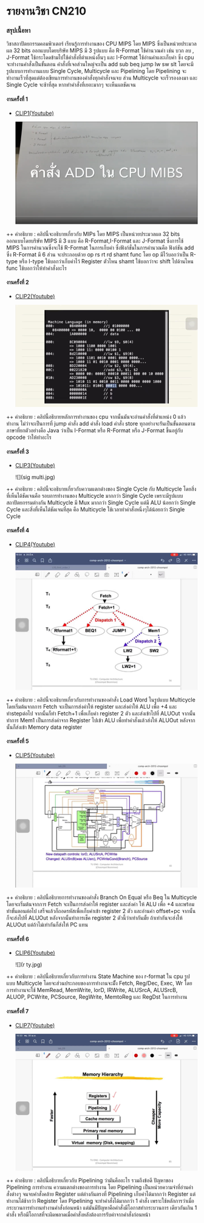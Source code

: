 # รายงานวิชา CN210

### สรุปเนื้อหา
วิชาสถาปัตยกรรมคอมพิวเตอร์ เรียนรู้การทำงานของ CPU MIPS โดย MIPS ซึ่งเป็นหน่วยประมวลผล 32 bits ออกแบบโดยบริษัท MIPS มี 3 รูปแบบ 
คือ R-Format ใช้คำนวณค่า เช่น บวก ลบ , J-Format ใช้กระโดดข้ามไปใช้คำสั่งที่ตำแหน่งอื่นๆ และ I-Format ใช้อ่านค่าและเก็บค่า ซึ่ง cpu จะทำงานคำสั่งเป็นขั้นตอน คำสั่งที่เจอส่วนใหญ่จะเป็น add sub beq jump lw sw slt โดยจะมีรูปแบบการทำงานแบบ Single Cycle, Multicycle และ Pipelining โดย Pipelining จะทำงานเร็วที่สุดแต่ต้องเขียนการทำงานของคำสั่งทุกคำสั่งจนจบ ส่วน Multicycle จะเร็วรองลงมา และ Single Cycle จะช้าที่สุด หากทำคำสั่งที่เยอะมากๆ จะเห็นผลชัดเจน

#### งานครั้งที่ 1
  * [CLIP1(Youtube)](https://www.youtube.com/watch?v=9prW90Cxy1k)
  
    ![](add.PNG) 
    
  ++ คำอธิบาย : คลิปนี้จะอธิบายเกี่ยวกับ MIPs โดย MIPS เป็นหน่วยประมวลผล 32 bits ออกแบบโดยบริษัท MIPS มี 3 แบบ คือ R-Format,I-Format และ
               J-Format ซึ่งการใช้ MIPS ในการคำนวณซึ่งจะใช้ R-Format ในการเก็บค่า ซึ่งฟังก์ชั่นในการคำนวณคือ ฟังก์ชัน add ซึ่ง R-Format มี 6 ส่วน
               จะประกอบด้วย op rs rt rd shamt func โดย op มีไว้บอกว่าเป็น R-type หรือ I-type ใช้บอกว่าเก็บค่าไว้ Register ตัวไหน shamt 
               ใช้บอกว่าจะ shift ไปด้านไหน func ใช้บอกว่าให้ทำคำสั่งอะไร
               
#### งานครั้งที่ 2 
  * [CLIP2(Youtube)](https://www.youtube.com/watch?v=f3IktFSWI3Y)
  
    ![](Mips.jpg)
    
  ++ คำอธิบาย : คลิปนี้อธิบายหลักการทำงานของ cpu จากนั้นมันจะอ่านคำสั่งที่ตำแหน่ง 0 แล้วทำงาน ไม่ว่าจะเป็นการที่ jump คำสั่ง add คำสั่ง load คำสั่ง store 
               ทุกอย่างจะรันเป็นขั้นตอนตามภาษาที่ยกตัวอย่างคือ Java ว่าเป็น I-Format หรือ R-Format หรือ J-Format ขึ้นอยู่กับ opcode ว่าให้ทำอะไร
  
#### งานครั้งที่ 3
  * [CLIP3(Youtube)](https://www.youtube.com/watch?v=BW_B_ZATatA)
  
    ![](sig multi.jpg)
  
  ++ คำอธิบาย : คลิปนี้จะอธิบายเกี่ยวกับความแตกต่างของ Single Cycle กับ Multicycle โดยสิ่งที่เห็นได้ชัดเจนคือ รอบการทำงานของ Multicycle มากกว่า Single 
               Cycle เพราะมีรูปแบบสถาปัตยกรรมต่างกัน Multicycle มี Mux มากกว่า Single Cycle แต่มี ALU น้อยกว่า Single Cycle และสิ่งที่เห็นได้ชัดเจนที่สุด                      คือ Multicycle ใช้เวลาทำคำสั่งหนึ่งๆได้น้อยกว่า Single Cycle
  
#### งานครั้งที่ 4
  * [CLIP4(Youtube)](https://www.youtube.com/watch?v=nuxHZJcRDfg)
  
    ![](lw.jpg)
    
  ++ คำอธิบาย : คลิปนี้จะอธิบายเกี่ยวกับการทำงานของคำสั่ง Load Word ในรูปแบบ Multicycle โดยเริ่มต้นจากการ Fetch จะเป็นการส่งค่าให้ register และส่งค่าให้ ALU 
               เพื่อ +4 และทำstepต่อไป จากนั้นก็ทำ Fetch+1 เพื่อเก็บค่า register 2 ตัว และส่งเข้าไปที่ ALUOut จากนั้นทำการ Mem1 เป็นการส่งค่าจาก Register 
               ไปเข้า ALU เพื่อทำคำสั่งแล้วส่งให้ ALUOut หลังจากนั้นก็ส่งเข้า Memory data register
  
#### งานครั้งที่ 5
  * [CLIP5(Youtube)](https://www.youtube.com/watch?v=deR_ZT8uqBw&t=15s)
 
    ![](beq.jpg)
    
  ++ คำอธิบาย : คลิปนี้อธิบายการทำงานของคำสั่ง Branch On Equal หรือ Beq ใน Multicycle โดยจะเริ่มต้นจากการ Fetch จะเป็นการส่งค่าให้ register และส่งค่า
               ให้ ALU เพื่อ +4 และพร้อมทำขั้นตอนต่อไป เสร็จแล้วก็ถอดรหัสเพื่อเก็บค่าเข้า register 2 ตัว และอ่านค่า offset+pc จากนั้นก็จะส่งไปที่ ALUOut 
               หลังจากนั้นทำการเช็ค register 2 ตัวนี้ว่าเท่ากันมั้ย ถ้าเท่ากันจะส่งให้ ALUOut แต่ถ้าไม่เท่ากันก็ส่งให้ PC แทน
  
#### งานครั้งที่ 6
  * [CLIP6(Youtube)](https://www.youtube.com/watch?v=cTYj0MKnsEo&t=5s)
  
    ![](r ty.jpg)
  
  ++ คำอธิบาย : คลิปนี้อธิบายเกี่ยวกับการทำงาน State Machine ของ r-format ใน cpu รูปแบบ Multicycle โดยจะส่วนประกอบของการทำงานจะมีั้ง Fetch, 
               Reg/Dec, Exec, Wr โดยการทำงานจะใช้ MemRead, MemWrite, lorD, IRWrite, ALUSrcA, ALUSrcB, ALUOP, PCWrite, PCSource, RegWrite, 
               MemtoReg และ RegDst ในการทำงาน
  
  #### งานครั้งที่ 7
   * [CLIP7(Youtube)](https://www.youtube.com/watch?v=f5RM9AAuccY)
   
     ![](121.jpg) 
  
  ++ คำอธิบาย : คลิปนี้อธิบายเกี่ยวกับ Pipelining ว่ามันคืออะไร รวมถึงข้อดี ปัญหาของ Pipelining การทำงาน ความแตกต่างของการทำงาน โดย Pipelining 
               เป็นหน่วยความจำที่อ่านคำสั่งต่างๆ จนจบคำสั่งคล้าย Register แต่ต่างกันตรงที่ Pipelining เก็บค่าได้มากกว่า Register แต่ทำงานได้ช้ากว่า Register 
               โดย Pipelining จะทำคำสั่งได้มากกว่า 1 คำสั่ง เพราะใช้หลักการว่าเมื่อกระบวนการทำงานทำงานคำสั่งก่อนหน้า แต่มันมีปัญหาคือคำสั่งมีโอกาสทำกระบวนการ                    เดียวกันเกิน 1 คำสั่ง หรือมีโอกาสที่จะผิดพลาดเมื่อคำสั่งหลังต้องการรับค่าจากคำสั่งก่อนหน้า 
